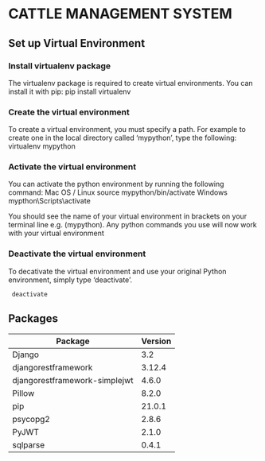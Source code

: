 # CATTLE MANAGEMENT SYSTEM

## Set up Virtual Environment
  ### Install virtualenv package
   The virtualenv package is required to create virtual environments. You can install it with pip:
    pip install virtualenv
  ### Create the virtual environment
   To create a virtual environment, you must specify a path. For example to create one in the local directory called ‘mypython’, type the following:
     virtualenv mypython
  ### Activate the virtual environment
   You can activate the python environment by running the following command:
  Mac OS / Linux
      source mypython/bin/activate
  Windows
      mypthon\Scripts\activate
   
  You should see the name of your virtual environment in brackets on your terminal line e.g. (mypython).
  Any python commands you use will now work with your virtual environment  
  ### Deactivate the virtual environment
   To decativate the virtual environment and use your original Python environment, simply type ‘deactivate’.
      
     deactivate


## Packages
|Package | Version|
|---------|--------|
|Django | 3.2|
|djangorestframework | 3.12.4|
|djangorestframework-simplejwt|4.6.0|
|Pillow |8.2.0|
|pip | 21.0.1|
|psycopg2| 2.8.6|
|PyJWT | 2.1.0|
|sqlparse|0.4.1|












